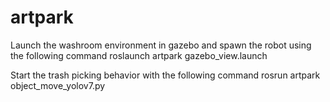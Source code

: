 # artpark

Launch the washroom environment in gazebo and spawn the robot using the following command
roslaunch artpark gazebo_view.launch

Start the trash picking behavior with the following command
rosrun artpark object_move_yolov7.py
